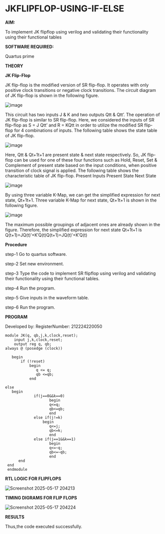 # JKFLIPFLOP-USING-IF-ELSE

**AIM:** 

To implement  JK flipflop using verilog and validating their functionality using their functional tables

**SOFTWARE REQUIRED:**

Quartus prime

**THEORY**

**JK Flip-Flop**

JK flip-flop is the modified version of SR flip-flop. It operates with only positive clock transitions or negative clock transitions. The circuit diagram of JK flip-flop is shown in the following figure.

![image](https://github.com/naavaneetha/JKFLIPFLOP-USING-IF-ELSE/assets/154305477/a649c30b-232b-4558-b188-fd6c09845180)


This circuit has two inputs J & K and two outputs Qtt & Qtt’. The operation of JK flip-flop is similar to SR flip-flop. Here, we considered the inputs of SR flip-flop as S = J Qtt’ and R = KQtt in order to utilize the modified SR flip-flop for 4 combinations of inputs. The following table shows the state table of JK flip-flop.

![image](https://github.com/naavaneetha/JKFLIPFLOP-USING-IF-ELSE/assets/154305477/c4360742-e8a8-4937-b089-c46c0433f9a3)

 
Here, Qtt & Qt+1t+1 are present state & next state respectively. So, JK flip-flop can be used for one of these four functions such as Hold, Reset, Set & Complement of present state based on the input conditions, when positive transition of clock signal is applied. The following table shows the characteristic table of JK flip-flop. Present Inputs Present State Next State
 
![image](https://github.com/naavaneetha/JKFLIPFLOP-USING-IF-ELSE/assets/154305477/6c275261-a6d5-4c37-a3a7-1e88ca11c4cd)

By using three variable K-Map, we can get the simplified expression for next state, Qt+1t+1. Three variable K-Map for next state, Qt+1t+1 is shown in the following figure.
 
![image](https://github.com/naavaneetha/JKFLIPFLOP-USING-IF-ELSE/assets/154305477/5174f41b-0ce0-4329-a372-6d1943ea6673)

The maximum possible groupings of adjacent ones are already shown in the figure. Therefore, the simplified expression for next state Qt+1t+1 is Q(t+1)=JQ(t)′+K′Q(t)Q(t+1)=JQ(t)′+K′Q(t)

**Procedure**

step-1 Go to quartus software.

step-2 Set new environment.

step-3 Type the code to implement SR flipflop using verilog and validating their functionality using their functional tables.

step-4 Run the program.

step-5 Give inputs in the waveform table.

step-6 Run the program.

**PROGRAM**

Developed by: RegisterNumber: 212224220050
```
module JK(q, qb,j,k,clock,reset);
    input j,k,clock,reset;
    output reg q, qb;
always @ (posedge (clock))

   begin 
       if (!reset)
           begin
              q <= q;
              qb <=qb;
           end   
        
else
   begin
		     if(j==0&&k==0)
			        begin
			        q<=q;
			        qb<=qb;
			        end
		     else if(j!=k)
		       	 begin
			        q<=j;
			        qb<=k;
			        end
		     else if(j==1&&k==1)
			        begin
			        q<=~q;
			        qb<=~qb;
			        end
	  end
 end
 endmodule
 ```
**RTL LOGIC FOR FLIPFLOPS**

![Screenshot 2025-05-17 204213](https://github.com/user-attachments/assets/1562d20d-7caf-40c1-8ada-6f06ef46ce70)

**TIMING DIGRAMS FOR FLIP FLOPS**

![Screenshot 2025-05-17 204224](https://github.com/user-attachments/assets/a267beef-e73d-482e-adad-67b8227bf8e2)

**RESULTS**

Thus,the code executed successfully.
